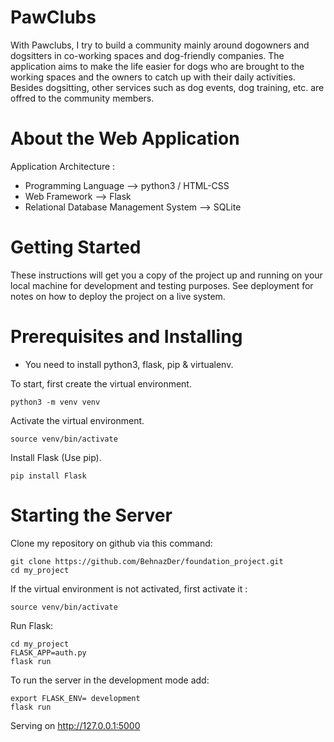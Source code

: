 # PawClubs
With Pawclubs, I try to build a community mainly around dogowners and dogsitters in co-working spaces and dog-friendly companies. The application aims to make the life easier for dogs who are brought to the working spaces and the owners to catch up with their daily activities. Besides dogsitting, other services such as dog events, dog training, etc. are offred to the community members.
# About the Web Application
 Application Architecture :
- Programming Language --> python3 / HTML-CSS
- Web Framework --> Flask
- Relational Database Management System --> SQLite
# Getting Started
These instructions will get you a copy of the project up and running on your local machine for development and testing purposes. See deployment for notes on how to deploy the project on a live system.

# Prerequisites and Installing
- You need to install python3, flask, pip & virtualenv.

To start, first create the virtual environment.
```
python3 -m venv venv
```
Activate the virtual environment.
```
source venv/bin/activate
```
Install Flask (Use pip).
```
pip install Flask
```
# Starting the Server
Clone my repository on github via this command:
```
git clone https://github.com/BehnazDer/foundation_project.git
cd my_project
```
If the virtual environment is not activated, first activate it :
```
source venv/bin/activate
```
Run Flask:
```
cd my_project
FLASK_APP=auth.py
flask run 
```
To run the server in the development mode add:
```
export FLASK_ENV= development
flask run
```
Serving on http://127.0.0.1:5000








